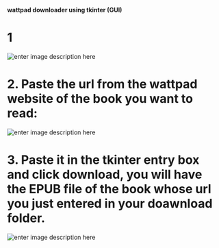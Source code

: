 **wattpad downloader using tkinter (GUI)**
# 1
![enter image description here](https://i.ibb.co/tBv4PSf/tkinter.png)

# 2. Paste the url from the wattpad website of the book you want to read:
![enter image description here](https://i.ibb.co/P9bd2tC/url.png)


# 3. Paste it in the tkinter entry box and click download, you will have the EPUB file of the book whose url you just entered in your doawnload folder.
![enter image description here](https://i.ibb.co/tBZfpWK/Screenshot-2022-10-10-002323.png) 
